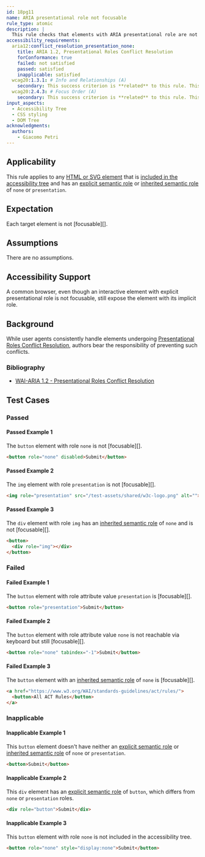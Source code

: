 ```yaml
---
id: 18pg11
name: ARIA presentational role not focusable
rule_type: atomic
description: |
  This rule checks that elements with ARIA presentational role are not focusable
accessibility_requirements:
  aria12:conflict_resolution_presentation_none:
    title: ARIA 1.2, Presentational Roles Conflict Resolution
    forConformance: true
    failed: not satisfied
    passed: satisfied
    inapplicable: satisfied
  wcag20:1.3.1: # Info and Relationships (A)
    secondary: This success criterion is **related** to this rule. This is because elements assigned a presentational role but are still focusable remain exposed in the accessibility tree with their implicit role, potentially leading to WCAG violations. Some of the examples that either pass or fail overlap with this success criterion.
  wcag20:2.4.3: # Focus Order (A)
    secondary: This success criterion is **related** to this rule. This is because elements assigned a presentational role but are still focusable might create unnecessary and unclear focus targets. Some of the examples that either pass or fail overlap with this success criterion.
input_aspects:
  - Accessibility Tree
  - CSS styling
  - DOM Tree
acknowledgments:
  authors:
    - Giacomo Petri
---
```


## Applicability

This rule applies to any [HTML or SVG element][] that is [included in the accessibility tree][] and has an [explicit semantic role][] or [inherited semantic role][] of `none` or `presentation`.

## Expectation

Each target element is not [focusable][].

## Assumptions

There are no assumptions.

## Accessibility Support

A common browser, even though an interactive element with explicit presentational role is not focusable, still expose the element with its implicit role.

## Background

While user agents consistently handle elements undergoing [Presentational Roles Conflict Resolution][], authors bear the responsibility of preventing such conflicts.

### Bibliography

- [WAI-ARIA 1.2 - Presentational Roles Conflict Resolution][Presentational Roles Conflict Resolution]

## Test Cases

### Passed

#### Passed Example 1

The `button` element with role `none` is not [focusable][].

```html
<button role="none" disabled>Submit</button>
```

#### Passed Example 2

The `img` element with role `presentation` is not [focusable][].

```html
<img role="presentation" src="/test-assets/shared/w3c-logo.png" alt="">
```

#### Passed Example 3

The `div` element with role `img` has an [inherited semantic role][] of `none` and is not [focusable][].

```html
<button>
  <div role="img"></div>
</button>
```

### Failed

#### Failed Example 1

The `button` element with role attribute value `presentation` is [focusable][].

```html
<button role="presentation">Submit</button>
```

#### Failed Example 2

The `button` element with role attribute value `none` is not reachable via keyboard but still [focusable][].

```html
<button role="none" tabindex="-1">Submit</button>
```

#### Failed Example 3

The `button` element with an [inherited semantic role][] of `none` is [focusable][].

```html
<a href="https://www.w3.org/WAI/standards-guidelines/act/rules/">
  <button>All ACT Rules</button>
</a>
```

### Inapplicable

#### Inapplicable Example 1

This `button` element doesn't have neither an [explicit semantic role][] or [inherited semantic role][] of `none` or `presentation`.

```html
<button>Submit</button>
```

#### Inapplicable Example 2

This `div` element has an [explicit semantic role][] of `button`, which differs from `none` or `presentation` roles.

```html
<div role="button">Submit</div>
```

#### Inapplicable Example 3

This `button` element with role `none` is not included in the accessibility tree.

```html
<button role="none" style="display:none">Submit</button>
```

[explicit semantic role]: #explicit-role 'Definition of Explicit Role'
[inherited semantic role]: https://w3c.github.io/aria/#presentational-role-inheritance
[included in the accessibility tree]: #included-in-the-accessibility-tree 'Definition of Included in the Accessibility Tree'
[presentational roles conflict resolution]: https://www.w3.org/TR/wai-aria-1.2/#conflict_resolution_presentation_none 'Presentational Roles Conflict Resolution'
[html or svg element]: #namespaced-element
